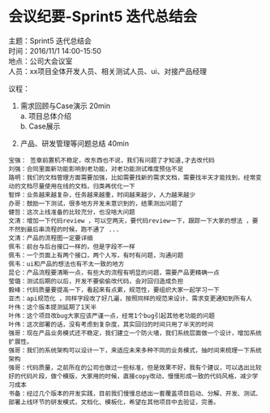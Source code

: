 # 会议纪要-Sprint5 迭代总结会
主题：Sprint5 迭代总结会  
时间：2016/11/1 14:00-15:50  
地点：公司大会议室  
人员：xx项目全体开发人员、相关测试人员、ui、对接产品经理  

议程：
1. 需求回顾与Case演示 20min  
a. 项目总体介绍  
b. Case展示  

2. 产品、研发管理等问题总结 40min  
 ```
宝强： 签章前置机不稳定，改东西也不说，我们有问题了才知道,才去改代码  
刘强：合同里面新功能影响到老功能，对老功能测试难度预估不足  
路明：我们的文档管理方面需要加强，比如需要找新的需求文档，需要找半天才能找到，经常变动的文档尽量使用在线的文档，归类再优化一下  
智烨：业务越来越复杂，任务越来越重，时间越来越少，人力越来越少  
办哥：鼓励一下测试，很多地方开发未意识到的，结果测出问题了  
健哲：这次上线准备的比较充分，也没啥大问题  
文清：增加一下代码review ，可以空两天，要代码review一下，跟踪一下大家的想法 ，要不然到最后串流程的时候，跑不通了 ...  
文清：产品的流程图一定要详细  
佩韦：前台与后台接口一样的，但是字段不一样  
佩韦：一个页面上有两个接口，两个人写，有时有问题，沟通问题  
佩韦：ui和产品的想法也有不太一致的地方  
昆仑：产品流程要清晰一点，有些大的流程有明显的问题，需要产品更精确一点  
莹璐：测试后期的以后，开发不要偷偷改代码，会对回归造成负担  
毅峰：代码质量要提高一下，看起来有点累，规范性，要组织大家一起学习一下  
亚杰：api规范化 ，同样字段改了好几遍，按照同样的规范来设计、需求变更通知到所有人  
叶伟：这个版本提测延期了1天半  
叶伟：这个项目改bug大家应该严谨一点，经常1个bug引起其他老功能的问题  
叶伟：这次部署的话，没有考虑到复杂度，其实回归的时间只用了半天的时间  
强哥：现在产品业务模式还不稳定，我们建立一个防火墙，我们系统层面做一个设计，增加系统扩展性。  
强哥：我们的系统架构可以设计一下，来适应未来多种不同的业务模式，抽时间来梳理一下系统架构  
强哥：代码质量，之前所在的公司也做过一些标准，但是效果不好，我有个建议，可以选出比较好的代码片段，做个模版，大家用的时候，直接copy改动，慢慢形成一致的代码风格，减少学习成本  
书备：经过几个版本的开发实践，目前我们慢慢总结出一套覆盖项目启动、分解、开发、测试、部署上线环节的研发模式，文档化、模板化，希望在其他项目中去验证，完善。  
```  
